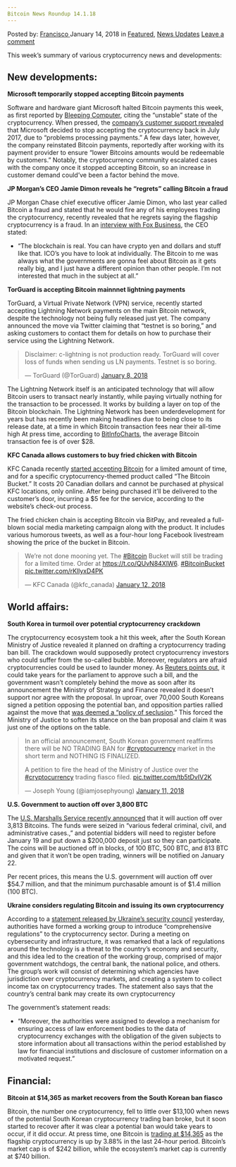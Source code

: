 ```yaml
---
Bitcoin News Roundup 14.1.18
---
```

<article class="post-listing post-24408 post type-post status-publish format-standard has-post-thumbnail hentry 
category-news-updates tag-6239 tag-bitcoin tag-news tag-roundup">
<div class="post-inner">
<span>Posted by: <a href="https://www.deepdotweb.com/author/francisco/" title="">Francisco </a></span>
<span>January 14, 2018</span>
<span>in <a href="https://www.deepdotweb.com/category/deepdot-news/" rel="category tag">Featured</a>, <a href="https://www.deepdotweb.com/category/news-updates/" rel="category tag">News Updates</a></span>
<span><a href="https://www.deepdotweb.com/2018/01/14/bitcoin-news-roundup-14-1-18/#respond">Leave a comment</a></span>


<p>This week’s summary of various cryptocurrency news and developments:</p>
<h2>New developments:</h2>
<p><strong>Microsoft temporarily stopped accepting Bitcoin payments</strong></p>
<p>Software and hardware giant Microsoft halted Bitcoin payments this week, as first reported by <a href="https://www.bleepingcomputer.com/news/cryptocurrency/microsoft-halts-bitcoin-transactions-because-its-an-unstable-currency/">Bleeping Computer</a>, citing the “unstable” state of the cryptocurrency. When pressed, the <a href="https://www.ccn.com/microsoft-no-longer-accepts-bitcoin-customer-support-confirms/">company’s customer support revealed</a> that Microsoft decided to stop accepting the cryptocurrency back in July 2017, due to “problems processing payments.” A few days later, however, the company reinstated Bitcoin payments, reportedly after working with its payment provider to ensure “lower Bitcoins amounts would be redeemable by customers.” Notably, the cryptocurrency community escalated cases with the company once it stopped accepting Bitcoin, so an increase in customer demand could’ve been a factor behind the move.</p>
<p><strong>JP Morgan’s CEO Jamie Dimon reveals he “regrets” calling Bitcoin a fraud</strong></p>
<p>JP Morgan Chase chief executive officer Jamie Dimon, who last year called Bitcoin a fraud and stated that he would fire any of his employees trading the cryptocurrency, recently revealed that he regrets saying the flagship cryptocurrency is a fraud. In an <a href="http://www.foxbusiness.com/markets/2018/01/09/exclusive-jpmorgan-chase-chairman-ceo-jamie-dimon-regrets-saying-bitcoin-is-fraud-but-still-isnt-interested-in-it.html">interview with Fox Business</a>, the CEO stated:</p>
<ul>
<li>“The blockchain is real. You can have crypto yen and dollars and stuff like that. ICO&#8217;s you have to look at individually. The Bitcoin to me was always what the governments are gonna feel about Bitcoin as it gets really big, and I just have a different opinion than other people. I&#8217;m not interested that much in the subject at all.”</li>
</ul>
<p><strong>TorGuard is accepting Bitcoin mainnnet lightning payments</strong></p>
<p>TorGuard, a Virtual Private Network (VPN) service, recently started accepting Lightning Network payments on the main Bitcoin network, despite the technology not being fully released just yet. The company announced the move via Twitter claiming that “testnet is so boring,” and asking customers to contact them for details on how to purchase their service using the Lightning Network.</p>
<blockquote class="twitter-tweet" data-width="550" data-dnt="true">
<p lang="en" dir="ltr">Disclaimer: c-lightning is not production ready. TorGuard will cover loss of funds when sending us LN payments. Testnet is so boring.</p>
<p>&mdash; TorGuard (@TorGuard) <a href="https://twitter.com/TorGuard/status/950414221120081920?ref_src=twsrc%5Etfw">January 8, 2018</a></p></blockquote>
<p><script async src="https://platform.twitter.com/widgets.js" charset="utf-8"></script></p>
<p>The Lightning Network itself is an anticipated technology that will allow Bitcoin users to transact nearly instantly, while paying virtually nothing for the transaction to be processed. It works by building a layer on top of the Bitcoin blockchain. The Lightning Network has been underdevelopment for years but has recently been making headlines due to being close to its release date, at a time in which Bitcoin transaction fees near their all-time high At press time, according to <a href="https://bitinfocharts.com/comparison/bitcoin-transactionfees.html">BitInfoCharts</a>, the average Bitcoin transaction fee is of over $28.</p>
<p><strong>KFC Canada allows customers to buy fried chicken with Bitcoin</strong></p>
<p>KFC Canada recently <a href="https://www.coindesk.com/kfc-canada-is-accepting-bitcoin-for-fried-chicken/">started accepting Bitcoin</a> for a limited amount of time, and for a specific cryptocurrency-themed product called “The Bitcoin Bucket.” It costs 20 Canadian dollars and cannot be purchased at physical KFC locations, only online. After being purchased it’ll be delivered to the customer’s door, incurring a $5 fee for the service, according to the website’s check-out process.</p>
<p>The fried chicken chain is accepting Bitcoin via BitPay, and revealed a full-blown social media marketing campaign along with the product. It includes various humorous tweets, as well as a four-hour long Facebook livestream showing the price of the bucket in Bitcoin.</p>
<blockquote class="twitter-tweet" data-width="550" data-dnt="true">
<p lang="en" dir="ltr">We’re not done mooning yet. The <a href="https://twitter.com/hashtag/Bitcoin?src=hash&amp;ref_src=twsrc%5Etfw">#Bitcoin</a> Bucket will still be trading for a limited time. Order at <a href="https://t.co/QUvN84XlW6">https://t.co/QUvN84XlW6</a>. <a href="https://twitter.com/hashtag/BitcoinBucket?src=hash&amp;ref_src=twsrc%5Etfw">#BitcoinBucket</a> <a href="https://t.co/rKllyxD4PK">pic.twitter.com/rKllyxD4PK</a></p>
<p>&mdash; KFC Canada (@kfc_canada) <a href="https://twitter.com/kfc_canada/status/951605556749402112?ref_src=twsrc%5Etfw">January 12, 2018</a></p></blockquote>
<p><script async src="https://platform.twitter.com/widgets.js" charset="utf-8"></script></p>
<h2>World affairs:</h2>
<p><strong>South Korea in turmoil over potential cryptocurrency crackdown</strong></p>
<p>The cryptocurrency ecosystem took a hit this week, after the South Korean Ministry of Justice revealed it planned on drafting a cryptocurrency trading ban bill. The crackdown would supposedly protect cryptocurrency investors who could suffer from the so-called bubble. Moreover, regulators are afraid cryptocurrencies could be used to launder money. As <a href="https://www.reuters.com/article/us-southkorea-bitcoin/south-korea-plans-to-ban-cryptocurrency-trading-rattles-market-idUSKBN1F002B">Reuters points out,</a> it could take years for the parliament to approve such a bill, and the government wasn’t completely behind the move as soon after its announcement the Ministry of Strategy and Finance revealed it doesn’t support nor agree with the proposal. In uproar, over 70,000 South Koreans signed a petition opposing the potential ban, and opposition parties rallied against the move that <a href="https://www.ccn.com/koreas-opposition-party-rallies-proposed-cryptocurrency-trading-ban/">was deemed a “policy of seclusion</a>.” This forced the Ministry of Justice to soften its stance on the ban proposal and claim it was just one of the options on the table.</p>
<blockquote class="twitter-tweet" data-width="550" data-dnt="true">
<p lang="en" dir="ltr">In an official announcement, South Korean government reaffirms there will be NO TRADING BAN for <a href="https://twitter.com/hashtag/cryptocurrency?src=hash&amp;ref_src=twsrc%5Etfw">#cryptocurrency</a> market in the short term and NOTHING IS FINALIZED. </p>
<p>A petition to fire the head of the Ministry of Justice over the <a href="https://twitter.com/hashtag/cryptocurrency?src=hash&amp;ref_src=twsrc%5Etfw">#cryptocurrency</a> trading fiasco filed. <a href="https://t.co/tb5tDvIV2K">pic.twitter.com/tb5tDvIV2K</a></p>
<p>&mdash; Joseph Young (@iamjosephyoung) <a href="https://twitter.com/iamjosephyoung/status/951428854085689344?ref_src=twsrc%5Etfw">January 11, 2018</a></p></blockquote>
<p><script async src="https://platform.twitter.com/widgets.js" charset="utf-8"></script></p>
<p><strong>U.S. Government to auction off over 3,800 BTC</strong></p>
<p>The <a href="http://markets.businessinsider.com/currencies/news/us-government-to-auction-off-54-million-of-bitcoins-2018-1-1012932525">U.S. Marshalls Service recently announced</a> that it will auction off over 3,813 Bitcoins. The funds were seized in “various federal criminal, civil, and administrative cases.,” and potential bidders will need to register before January 19 and put down a $200,000 deposit just so they can participate. The coins will be auctioned off in blocks, of 100 BTC, 500 BTC, and 813 BTC and given that it won’t be open trading, winners will be notified on January 22.</p>
<p>Per recent prices, this means the U.S. government will auction off over $54.7 million, and that the minimum purchasable amount is of $1.4 million (100 BTC).</p>
<p><strong>Ukraine considers regulating Bitcoin and issuing its own cryptocurrency</strong></p>
<p>According to a <a href="http://www.rnbo.gov.ua/en/news/2965.html">statement released by Ukraine’s security council</a> yesterday, authorities have formed a working group to introduce “comprehensive regulations” to the cryptocurrency sector. During a meeting on cybersecurity and infrastructure, it was remarked that a lack of regulations around the technology is a threat to the country’s economy and security, and this idea led to the creation of the working group, comprised of major government watchdogs, the central bank, the national police, and others. The group’s work will consist of determining which agencies have jurisdiction over cryptocurrency markets, and creating a system to collect income tax on cryptocurrency trades. The statement also says that the country’s central bank may create its own cryptocurrency</p>
<p>The government’s statement reads:</p>
<ul>
<li>“Moreover, the authorities were assigned to develop a mechanism for ensuring access of law enforcement bodies to the data of cryptocurrency exchanges with the obligation of the given subjects to store information about all transactions within the period established by law for financial institutions and disclosure of customer information on a motivated request.&#8221;</li>
</ul>
<h2>Financial:</h2>
<p><strong>Bitcoin at $14,365 as market recovers from the South Korean ban fiasco</strong></p>
<p>Bitcoin, the number one cryptocurrency, fell to little over $13,100 when news of the potential South Korean cryptocurrency trading ban broke, but it soon started to recover after it was clear a potential ban would take years to occur, if it did occur. At press time, one Bitcoin is <a href="https://coinmarketcap.com/currencies/bitcoin/">trading at $14,365</a> as the flagship cryptocurrency is up by 3.88% in the last 24-hour period. Bitcoin’s market cap is of $242 billion, while the ecosystem’s market cap is currently at $740 billion.</p>
</div>
<span style="display:none"><a href="https://www.deepdotweb.com/tag/13118/" rel="tag">13118</a> <a href="https://www.deepdotweb.com/tag/bitcoin/" rel="tag">bitcoin</a> <a href="https://www.deepdotweb.com/tag/news/" rel="tag">news</a> <a href="https://www.deepdotweb.com/tag/roundup/" rel="tag">roundup</a></span> <span style="display:none" class="updated">2018-01-14</span>
<div style="display:none" class="vcard author" itemprop="author" itemscope itemtype="http://schema.org/Person"><strong class="fn" itemprop="name"><a href="https://www.deepdotweb.com/author/francisco/" title="Posts by Francisco" rel="author">Francisco</a></strong></div>
</div>
</article>


